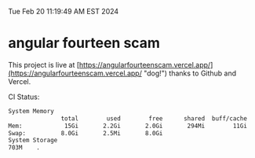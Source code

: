 Tue Feb 20 11:19:49 AM EST 2024

# angular fourteen scam


This project is live at [https://angularfourteenscam.vercel.app/](https://angularfourteenscam.vercel.app/ "dog!") thanks to Github and Vercel.

CI Status: 

```bash
System Memory
               total        used        free      shared  buff/cache   available
Mem:            15Gi       2.2Gi       2.0Gi       294Mi        11Gi        13Gi
Swap:          8.0Gi       2.5Mi       8.0Gi
System Storage
703M	.
```
